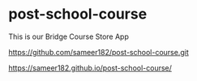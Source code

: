 # post-school-course
This is our Bridge Course Store App

https://github.com/sameer182/post-school-course.git

https://sameer182.github.io/post-school-course/